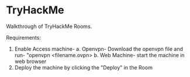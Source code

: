 # TryHackMe
Walkthrough of TryHackMe Rooms.

Requirements:

1. Enable Access machine-
  a. Openvpn- Download the openvpn file and run- "openvpn <filename.ovpn>
  b. Web Machine- start the machine in web browser
2. Deploy the machine by clicking the "Deploy" in the Room
